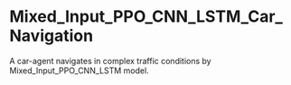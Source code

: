 # Mixed_Input_PPO_CNN_LSTM_Car_Navigation
A car-agent navigates in complex traffic conditions by Mixed_Input_PPO_CNN_LSTM model.
